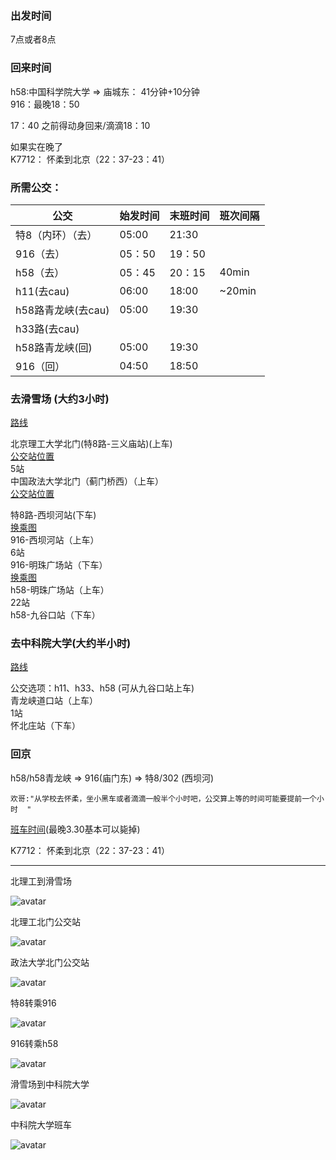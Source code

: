 
### 出发时间
7点或者8点

### 回来时间  
h58:中国科学院大学 &rArr; 庙城东：  41分钟+10分钟  
916：最晚18：50  

17：40 之前得动身回来/滴滴18：10  

如果实在晚了  
K7712： 怀柔到北京（22：37-23：41）




### 所需公交：
  
|公交|始发时间|末班时间|班次间隔|
|---|---|---|---|
|特8（内环）（去）|05:00|21:30||
|916（去）|05：50|19：50||
|h58（去）|05：45|20：15|40min|
|h11(去cau)|06:00|18:00|~20min|
|h58路青龙峡(去cau)|05:00|19:30||
|h33路(去cau)|||
|h58路青龙峡(回)|05:00|19:30||
|916（回）|04:50|18:50||
### 去滑雪场 (大约3小时)
[路线](#bit_ski)
  
  北京理工大学北门(特8路-三义庙站)(上车)  
  [公交站位置](#bit_nd)  
  5站  
  中国政法大学北门（蓟门桥西）（上车）  
  [公交站位置](#pl_nd)

  特8路-西坝河站(下车)  
  [换乘图](#s8_916)  
  916-西坝河站（上车）  
    6站  
  916-明珠广场站（下车）  
  [换乘图](#916_h58)   
  h58-明珠广场站（上车）  
    22站  
  h58-九谷口站（下车）  


### 去中科院大学(大约半小时)

[路线](#ski_cau)

公交选项：h11、h33、h58 (可从九谷口站上车)  
青龙峡道口站（上车）  
  1站  
怀北庄站（下车）  

### 回京  

h58/h58青龙峡 &rArr;   916(庙门东)  &rArr; 特8/302 (西坝河)  
```
欢哥:"从学校去怀柔，坐小黑车或者滴滴一般半个小时吧，公交算上等的时间可能要提前一个小时  "
```
[班车时间](#schoolBus)(最晚3.30基本可以毙掉)

K7712： 怀柔到北京（22：37-23：41）

----

<div id="bit_ski"></div>
北理工到滑雪场

![avatar](img/bit_ski.jpg)

<div id="bit_nd"></div>
北理工北门公交站  

![avatar](img/bit_nd.jpg)

<div id="pl_nd"></div>
政法大学北门公交站   

![avatar](img/pl_nd.jpg)

<div id="s8_916"></div>  
特8转乘916  

![avatar](img/s8_916.jpg)

<div id="916_h58"></div>
916转乘h58

![avatar](img/916_h58.jpg)

<div id="ski_cau"></div>
滑雪场到中科院大学

![avatar](img/ski_cau.jpg)

<div id="schoolBus"></div>
中科院大学班车  

![avatar](img/cau_metro_schoolbus.jpg)

